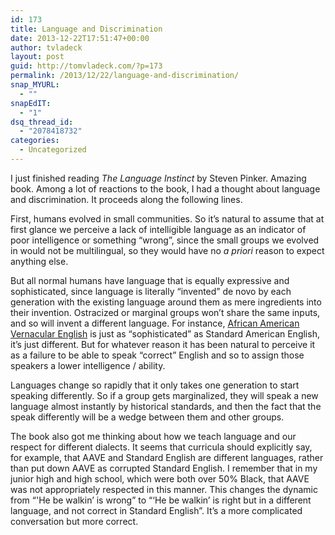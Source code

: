 ```yaml
---
id: 173
title: Language and Discrimination
date: 2013-12-22T17:51:47+00:00
author: tvladeck
layout: post
guid: http://tomvladeck.com/?p=173
permalink: /2013/12/22/language-and-discrimination/
snap_MYURL:
  - ""
snapEdIT:
  - "1"
dsq_thread_id:
  - "2078418732"
categories:
  - Uncategorized
---
```

I just finished reading <i>The Language Instinct</i> by Steven Pinker. Amazing book. Among a lot of reactions to the book, I had a thought about language and discrimination. It proceeds along the following lines.

First, humans evolved in small communities. So it’s natural to assume that at first glance we perceive a lack of intelligible language as an indicator of poor intelligence or something “wrong”, since the small groups we evolved in would not be multilingual, so they would have no <i>a priori</i> reason to expect anything else.

But all normal humans have language that is equally expressive and sophisticated, since language is literally “invented” de novo by each generation with the existing language around them as mere ingredients into their invention. Ostracized or marginal groups won’t share the same inputs, and so will invent a different language. For instance, <span style="text-decoration: underline;">African American Vernacular English</span> is just as “sophisticated” as Standard American English, it’s just different. But for whatever reason it has been natural to perceive it as a failure to be able to speak “correct” English and so to assign those speakers a lower intelligence / ability.

Languages change so rapidly that it only takes one generation to start speaking differently. So if a group gets marginalized, they will speak a new language almost instantly by historical standards, and then the fact that the speak differently will be a wedge between them and other groups.

The book also got me thinking about how we teach language and our respect for different dialects. It seems that curricula should explicitly say, for example, that AAVE and Standard English are different languages, rather than put down AAVE as corrupted Standard English. I remember that in my junior high and high school, which were both over 50% Black, that AAVE was not appropriately respected in this manner. This changes the dynamic from “'He be walkin’ is wrong” to “‘He be walkin’ is right but in a different language, and not correct in Standard English”. It’s a more complicated conversation but more correct.